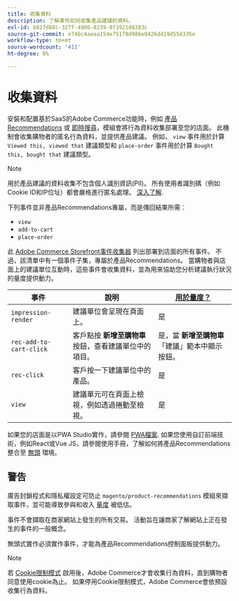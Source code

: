```yaml
---
title: 收集資料
description: 了解事件如何收集產品建議的資料。
exl-id: b827d88c-327f-4986-8239-8f1921d8383c
source-git-commit: e74bc4aeaa154e751f8d986e0426dd19d55d335e
workflow-type: tm+mt
source-wordcount: '411'
ht-degree: 0%

---
```


# 收集資料

安裝和配置基於SaaS的Adobe Commerce功能時，例如 [產品Recommendations](install-configure.md) 或 [即時搜尋](https://experienceleague.adobe.com/docs/commerce-merchant-services/live-search/onboard/install.html)，模組會將行為資料收集部署至您的店面。 此機制會收集購物者的匿名行為資料，並提供產品建議。 例如， `view` 事件用於計算 `Viewed this, viewed that` 建議類型和 `place-order` 事件用於計算 `Bought this, bought that` 建議類型。

>[!NOTE]
>
>用於產品建議的資料收集不包含個人識別資訊(PII)。 所有使用者識別碼（例如Cookie ID和IP位址）都會嚴格進行匿名處理。 [深入了解](https://www.adobe.com/privacy/experience-cloud.html).

下列事件並非產品Recommendations專屬，而是傳回結果所需：

- `view`
- `add-to-cart`
- `place-order`

此 [Adobe Commerce Storefront事件收集器](https://developer.adobe.com/commerce/services/shared-services/storefront-events/collector/#quick-start) 列出部署到店面的所有事件。 不過，該清單中有一個事件子集，專屬於產品Recommendations。 當購物者與店面上的建議單位互動時，這些事件會收集資料，並為用來協助您分析建議執行狀況的量度提供動力。

| 事件 | 說明 | [用於量度？](workspace.md) |
| --- | --- | --- |
| `impression-render` | 建議單位會呈現在頁面上。 | 是 |
| `rec-add-to-cart-click` | 客戶點按 **新增至購物車** 按鈕，查看建議單位中的項目。 | 是，當 **新增至購物車** 「建議」範本中顯示按鈕。 |
| `rec-click` | 客戶按一下建議單位中的產品。 | 是 |
| `view` | 建議單元可在頁面上檢視，例如透過捲動至檢視。 | 是 |

如果您的店面是以PWA Studio實作，請參閱 [PWA檔案](https://developer.adobe.com/commerce/pwa-studio/integrations/product-recommendations/). 如果您使用自訂前端技術，例如React或Vue JS，請參閱使用手冊，了解如何將產品Recommendations整合至 [無頭](headless.md) 環境。

## 警告

廣告封鎖程式和隱私權設定可防止 `magento/product-recommendations` 模組來擷取事件，並可能導致參與和收入 [量度](workspace.md) 被低估。

事件不會擷取在商家網站上發生的所有交易。 活動旨在讓商家了解網站上正在發生的事件的一般概念。

無頭式實作必須實作事件，才能為產品Recommendations控制面板提供動力。

>[!NOTE]
>
>若 [Cookie限制模式](https://experienceleague.adobe.com/docs/commerce-admin/start/compliance/privacy/compliance-cookie-law.html) 啟用後，Adobe Commerce才會收集行為資料，直到購物者同意使用cookie為止。 如果停用Cookie限制模式，Adobe Commerce會依預設收集行為資料。
